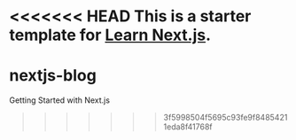 <<<<<<< HEAD
This is a starter template for [Learn Next.js](https://nextjs.org/learn).
=======
# nextjs-blog
Getting Started with Next.js
>>>>>>> 3f5998504f5695c93fe9f84854211eda8f41768f
